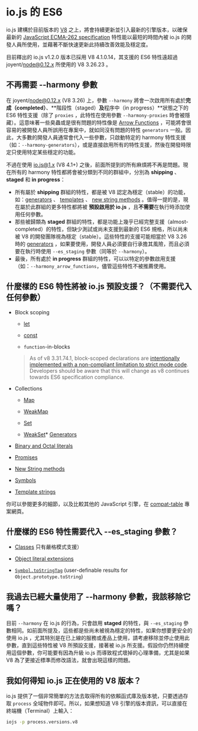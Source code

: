 # io.js 的 ES6

io.js 建構於目前版本的 [V8](https://code.google.com/p/v8/) 之上，將會持續更新並引入最新的引擎版本，以確保最新的 [JavaScript ECMA-262 specification](http://www.ecma-international.org/publications/standards/Ecma-262.htm) 特性能以最短的時間內被 io.js 的開發人員所使用，並藉著不斷快速更新此持續改善效能及穩定度。

目前釋出的 io.js v1.2.0 版本已採用 V8 4.1.0.14，其支援的 ES6 特性遠超過 joyent/node@0.12.x 所使用的 V8 3.26.23 。

## 不再需要 --harmony 參數

在 joyent/node@0.12.x (V8 3.26) 上，參數 `--harmony` 將會一次啟用所有處於**完成（completed）**、**階段性（staged）**及**程序中（in progress）**狀態之下的 ES6 特性支援（除了 `proxies` ，此特性在使用參數 `--harmony-proxies` 時會被隱藏）。這意味著一些臭蟲或是很有問題的特性像是 [Arrow Functions](https://developer.mozilla.org/en-US/docs/Web/JavaScript/Reference/Functions/Arrow_functions) ，可能將會很容易的被開發人員所誤用在專案中，就如同沒有問題的特性 `generators` 一般。因此，大多數的開發人員通常會代入一些參數，只啟動特定的 harmony 特性支援（如：`--harmony-generators`），或是直接啟用所有的特性支援，然後在開發時限定只使用特定某些穩定的功能。

不過在使用 io.js@1.x (V8 4.1+) 之後，前面所提到的所有麻煩將不再是問題。現在所有的 harmony 特性都將會被分類到不同的群組中，分別為 **shipping** 、 **staged** 和 **in progress**：

*   所有屬於 **shipping** 群組的特性，都是被 V8 認定為穩定（stable）的功能，如：[generators](https://developer.mozilla.org/en-US/docs/Web/JavaScript/Reference/Statements/function*) 、 [templates](https://developer.mozilla.org/en-US/docs/Web/JavaScript/Reference/template_strings) 、 [new string methods](https://developer.mozilla.org/en-US/docs/Web/JavaScript/New_in_JavaScript/ECMAScript_6_support_in_Mozilla#Additions_to_the_String_object) 。值得一提的是，現在屬於此群組的更多特性都將被 **預設啟用於 io.js** ，且**不需要**在執行時添加使用任何參數。
*   那些被歸類為 **staged** 群組的特性，都是功能上幾乎已經完整支援（almost-completed）的特性，但缺少測試或尚未支援到最新的 ES6 規格，所以尚未被 V8 的開發團隊視為穩定（stable）。這些特性的支援可能相當於 V8 3.26 時的 [generators](https://developer.mozilla.org/en-US/docs/Web/JavaScript/Reference/Statements/function*) ，如果要使用，開發人員必須要自行承擔其風險，而且必須要在執行時使用 `--es_staging` 參數（同等於 `--harmony`）。
*   最後，所有處於 **in progress** 群組的特性，可以以特定的參數啟用支援（如：`--harmony_arrow_functions`，儘管這些特性不被推薦使用。

## 什麼樣的 ES6 特性將被 io.js 預設支援？（不需要代入任何參數）


*   Block scoping

    *   [let](https://developer.mozilla.org/en-US/docs/Web/JavaScript/Reference/Statements/let)

    *   [const](https://developer.mozilla.org/en-US/docs/Web/JavaScript/Reference/Statements/const)

    *   `function`-in-blocks

    >As of v8 3.31.74.1, block-scoped declarations are [intentionally implemented with a non-compliant limitation to strict mode code](https://groups.google.com/forum/#!topic/v8-users/3UXNCkAU8Es). Developers should be aware that this will change as v8 continues towards ES6 specification compliance.

*   Collections

    *   [Map](https://developer.mozilla.org/en-US/docs/Web/JavaScript/Reference/Global_Objects/Map)

    *   [WeakMap](https://developer.mozilla.org/en-US/docs/Web/JavaScript/Reference/Global_Objects/WeakMap)

    *   [Set](https://developer.mozilla.org/en-US/docs/Web/JavaScript/Reference/Global_Objects/Set)

    *   [WeakSet](https://developer.mozilla.org/en-US/docs/Web/JavaScript/Reference/Global_Objects/WeakSet)*   [Generators](https://developer.mozilla.org/en-US/docs/Web/JavaScript/Reference/Statements/function*)

*   [Binary and Octal literals](https://developer.mozilla.org/en-US/docs/Web/JavaScript/Reference/Lexical_grammar#Numeric_literals)

*   [Promises](https://developer.mozilla.org/en-US/docs/Web/JavaScript/Reference/Global_Objects/Promise)

*   [New String methods](https://developer.mozilla.org/en-US/docs/Web/JavaScript/New_in_JavaScript/ECMAScript_6_support_in_Mozilla#Additions_to_the_String_object)

*   [Symbols](https://developer.mozilla.org/en-US/docs/Web/JavaScript/Reference/Global_Objects/Symbol)

*   [Template strings](https://developer.mozilla.org/en-US/docs/Web/JavaScript/Reference/template_strings)

你可以參閱更多的細節，以及比較其他的 JavaScript 引擎，在 [compat-table](https://kangax.github.io/compat-table/es6/) 專案網頁。

## 什麼樣的 ES6 特性需要代入 --es_staging 參數？

*   [Classes](https://github.com/lukehoban/es6features#classes) 只有嚴格模式支援）
*   [Object literal extensions](https://github.com/lukehoban/es6features#enhanced-object-literals)

*   [`Symbol.toStringTag`](https://developer.mozilla.org/en-US/docs/Web/JavaScript/Reference/Global_Objects/Symbol) (user-definable results for `Object.prototype.toString`)

## 我過去已經大量使用了 --harmony 參數，我該移除它嗎？

目前 `--harmony` 在 io.js 的行為，只會啟用 **staged** 的特性，與 `--es_staging` 參數相同。如前面所提及，這些都是些尚未被視為穩定的特性，如果你想要更安全的使用 io.js ，尤其特別是在已上線的服務或產品上使用，請考慮移除並停止使用此參數，直到這些特性被 V8 所預設支援，接著被 io.js 所支援。假設你仍然持續使用這個參數，你可能要有因為升級 io.js 而導致程式壞掉的心理準備，尤其是如果 V8 為了更接近標準而修改語法，就會出現這樣的問題。

## 我如何得知 io.js 正在使用的 V8 版本？

io.js 提供了一個非常簡單的方法去取得所有的依賴函式庫及版本號，只要透過存取 `process` 全域物件即可。所以，如果想知道 V8 引擎的版本資訊，可以直接在終端機（Terminal）上輸入：

```sh
iojs -p process.versions.v8
```
